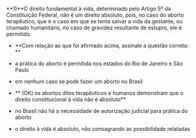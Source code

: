 **1)**O direito fundamental à vida, determinado pelo Artigo 5º da Constituição Federal, não é um direito absoluto, pois, no caso do aborto terapêutico, que é o caso em que se tenta salvar a vida da gestante, ou chamado humanitário, no caso de gravidez resultante de estupro, ele é permitido.

* **Com relação ao que foi afirmado acima, assinale a questão correta: **

*  	a prática do aborto é permitida nos estados do Rio de Janeiro e São Paulo
* 	em nenhum caso se pode fazer um aborto no Brasil
* 	** (OK) os abortos ditos terapêuticos e humanos demonstram que o direito constitucional à vida não é absoluto**
* 	no Brasil não há a necessidade de autorização judicial para prática do aborto
* 	o direito à vida é absoluto, não consagrando as possibilidade relatadas 
